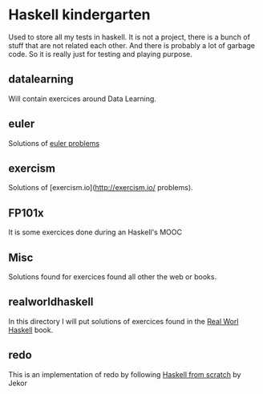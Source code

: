 # Haskell kindergarten

Used to store all my tests in haskell. It is not a project, there is a bunch
of stuff that are not related each other. And there is probably a lot of
garbage code. So it is really just for testing and playing purpose.

## datalearning

Will contain exercices around Data Learning.

## euler

Solutions of [euler problems](https://projecteuler.net/)

## exercism

Solutions of [exercism.io](http://exercism.io/ problems).

## FP101x

It is some exercices done during an Haskell's MOOC

## Misc

Solutions found for exercices found all other the web or books.

## realworldhaskell

In this directory I will put solutions of exercices found in the
[Real Worl Haskell](http://book.realworldhaskell.org/) book.

## redo

This is an implementation of redo by following
[Haskell from scratch](https://www.youtube.com/playlist?list=PLxj9UAX4Em-Ij4TKwKvo-SLp-Zbv-hB4B) by Jekor
